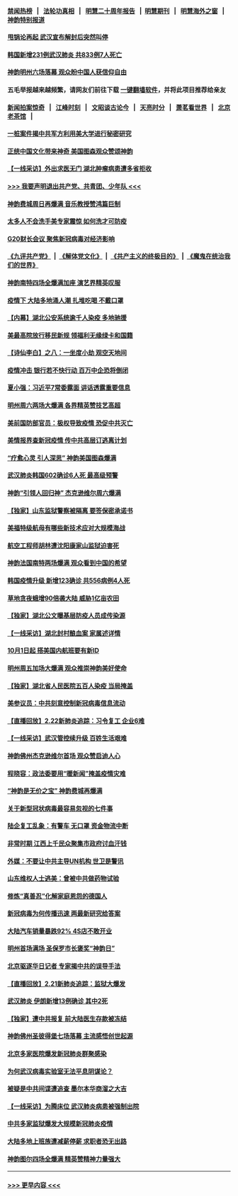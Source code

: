 #### [禁闻热榜](热点新闻.md?=0)  &nbsp;&nbsp;|&nbsp;&nbsp; [法轮功真相](https://github.com/gfw-breaker/truth/blob/master/README.md?=0) &nbsp;&nbsp;|&nbsp;&nbsp; [明慧二十周年报告](https://github.com/gfw-breaker/mh-reports/blob/master/README.md?=0) &nbsp;&nbsp;|&nbsp;&nbsp;[明慧期刊](https://github.com/gfw-breaker/mh-qikan) &nbsp;&nbsp;|&nbsp;&nbsp; [明慧海外之窗](https://github.com/gfw-breaker/mh-news/blob/master/README.md?=0) &nbsp;&nbsp;|&nbsp;&nbsp; [神韵特别报道](https://github.com/gfw-breaker/mh-news/blob/master/shenyun.md?=0)
#### [甩锅论再起 武汉宣布解封后突然叫停](../pages/nf4514/n11891989.md?t=02242131) 
#### [韩国新增231例武汉肺炎 共833例7人死亡](../pages/nf4514/n11891919.md?t=02242131) 
#### [神韵明州六场落幕 观众盼中国人获信仰自由](../pages/nf4514/n11891826.md?t=02242131) 
#### 五毛举报越来越频繁，请网友们前往下载 [一键翻墙软件](https://github.com/gfw-breaker/ssr-accounts)，并将此项目推荐给亲友
#### [新闻拍案惊奇](https://github.com/gfw-breaker/banned-news/blob/master/pages/link4.md) &nbsp;&nbsp;|&nbsp;&nbsp; [江峰时刻](https://github.com/gfw-breaker/banned-news/blob/master/pages/link4.md) &nbsp;&nbsp;|&nbsp;&nbsp; [文昭谈古论今](https://github.com/gfw-breaker/banned-news/blob/master/pages/link4.md) &nbsp;&nbsp;|&nbsp;&nbsp; [天亮时分](https://github.com/gfw-breaker/banned-news/blob/master/pages/link4.md) &nbsp;&nbsp;|&nbsp;&nbsp; [萧茗看世界](https://github.com/gfw-breaker/banned-news/blob/master/pages/link4.md) &nbsp;&nbsp;|&nbsp;&nbsp; [北京老茶馆](https://github.com/gfw-breaker/banned-news/blob/master/pages/link4.md) &nbsp;&nbsp;|&nbsp;&nbsp; 
#### [一桩案件揭中共军方利用美大学进行秘密研究](../pages/nf4514/n11891206.md?t=02242131) 
#### [正统中国文化带来神奇 美国图森观众赞颂神韵](../pages/nf4514/n11891434.md?t=02242131) 
#### [【一线采访】外出求医无门 湖北肿瘤病患遭多省拒收](../pages/nf4514/n11891119.md?t=02242131) 
#### [>>> 我要声明退出共产党、共青团、少年队 <<<](https://github.com/begood0513/goodnews/blob/master/quit/letter.md) 
#### [神韵费城周日再爆满 音乐教授赞鸿篇巨制](../pages/nf4514/n11890995.md?t=02242131) 
#### [太多人不会洗手美专家震惊 如何洗才可防疫](../pages/nf4514/n11875866.md?t=02242131) 
#### [G20财长会议 聚焦新冠病毒对经济影响](../pages/nf4514/n11890400.md?t=02242131) 
#### [《九评共产党》](https://github.com/begood0513/9ping.md/blob/master/README.md) &nbsp;|&nbsp; [《解体党文化》](../../../../jtdwh.md/blob/master/README.md)  &nbsp;|&nbsp; [《共产主义的终极目的》](../../../../gczydzjmd.md/blob/master/README.md) &nbsp;|&nbsp; [《魔鬼在统治我们的世界》](../../../../mgztzwmdsj.md/blob/master/README.md) 
#### [神韵南特四场全爆满加座 演艺界精英叹服](../pages/nf4514/n11890586.md?t=02242131) 
#### [疫情下 大陆多地涌人潮 扎堆吃喝 不戴口罩](../pages/nf4514/n11890199.md?t=02242131) 
#### [【内幕】湖北公安系统逾千人染疫 多地驰援](../pages/nf4514/n11888526.md?t=02242131) 
#### [美最高院放行移民新规 领福利无缘绿卡和国籍](../pages/nf4514/n11889500.md?t=02242131) 
#### [【诗仙李白】之八：一坐度小劫 观空天地间](../pages/nf4514/n11880859.md?t=02242131) 
#### [疫情冲击 银行若不快行动 百万中企恐将倒闭](../pages/nf4514/n11890255.md?t=02242131) 
#### [夏小强：习近平7常委露面 讲话透露重要信息](../pages/nf4514/n11890133.md?t=02242131) 
#### [明州周六两场大爆满 各界精英赞技艺高超](../pages/nf4514/n11890029.md?t=02242131) 
#### [美前国防部官员：极权导致疫情 恐促中共灭亡](../pages/nf4514/n11889092.md?t=02242131) 
#### [美情报界查新冠疫情 传中共高层订逃离计划](../pages/nf4514/n11888161.md?t=02242131) 
#### [“疗愈心灵 引人深思” 神韵美国图森爆满](../pages/nf4514/n11889889.md?t=02242131) 
#### [武汉肺炎韩国602确诊6人死 最高级预警](../pages/nf4514/n11889715.md?t=02242131) 
#### [神韵“引领人回归神” 杰克逊维尔周六爆满](../pages/nf4514/n11889630.md?t=02242131) 
#### [【独家】山东监狱警察被隔离 要签保密承诺书](../pages/nf4514/n11889454.md?t=02242131) 
#### [美福特级航母有哪些新技术应对大规模海战](../pages/nf4514/n11882087.md?t=02242131) 
#### [航空工程师胡林遭沈阳康家山监狱迫害死](../pages/nf4514/n11888407.md?t=02242131) 
#### [神韵法国南特两场爆满 观众看到中国的希望](../pages/nf4514/n11888918.md?t=02242131) 
#### [韩国疫情升级 新增123确诊 共556病例4人死](../pages/nf4514/n11888882.md?t=02242131) 
#### [草地贪夜蛾增90倍袭大陆 威胁1亿亩农田](../pages/nf4514/n11888493.md?t=02242131) 
#### [【独家】湖北公文曝基层防疫人员成传染源](../pages/nf4514/n11887125.md?t=02242131) 
#### [【一线采访】湖北封村酿血案 家属述详情](../pages/nf4514/n11888368.md?t=02242131) 
#### [10月1日起 搭美国内航班要有新ID](../pages/nf4514/n11888243.md?t=02242131) 
#### [明州周五加场大爆满 观众推崇神韵美好使命](../pages/nf4514/n11888062.md?t=02242131) 
#### [【独家】湖北省人民医院五百人染疫 当局掩盖](../pages/nf4514/n11888080.md?t=02242131) 
#### [美参议员：中共刻意控制新冠病毒信息流动](../pages/nf4514/n11887949.md?t=02242131) 
#### [【直播回放】2.22新肺炎追踪：习令复工 企业6难](../pages/nf4514/n11887888.md?t=02242131) 
#### [【一线采访】武汉管控续升级 百姓生活艰难](../pages/nf4514/n11886970.md?t=02242131) 
#### [神韵佛州杰克逊维尔首场 观众赞启迪人心](../pages/nf4514/n11887811.md?t=02242131) 
#### [程晓容：政法委要用“暖新闻”掩盖疫情灾难](../pages/nf4514/n11887567.md?t=02242131) 
#### [“神韵是无价之宝” 神韵费城再爆满](../pages/nf4514/n11887726.md?t=02242131) 
#### [关于新型冠状病毒最容易忽视的七件事](../pages/nf4514/n11886753.md?t=02242131) 
#### [陆企复工乱象：有警车 无口罩 资金物流中断](../pages/nf4514/n11886914.md?t=02242131) 
#### [非常时期 江西上千民众聚集市政府讨血汗钱](../pages/nf4514/n11886708.md?t=02242131) 
#### [外媒：不要让中共主导UN机构 世卫是警讯](../pages/nf4514/n11886401.md?t=02242131) 
#### [山东维权人士逃美：曾被中共做药物试验](../pages/nf4514/n11884557.md?t=02242131) 
#### [修炼“真善忍”化解家庭恩怨的德国人](../pages/nf4514/n11886559.md?t=02242131) 
#### [新冠病毒为何传播迅速 两最新研究给答案](../pages/nf4514/n11886505.md?t=02242131) 
#### [大陆汽车销量暴跌92% 4S店不敢开业](../pages/nf4514/n11886391.md?t=02242131) 
#### [明州首场满场 圣保罗市长褒奖“神韵日”](../pages/nf4514/n11886134.md?t=02242131) 
#### [北京驱逐华日记者 专家揭中共的误导手法](../pages/nf4514/n11886124.md?t=02242131) 
#### [【直播回放】2.21新肺炎追踪：监狱大爆发](../pages/nf4514/n11886081.md?t=02242131) 
#### [武汉肺炎 伊朗新增13例确诊 其中2死](../pages/nf4514/n11885880.md?t=02242131) 
#### [【独家】遭中共报复 前大陆医生存款被冻结](../pages/nf4514/n11884783.md?t=02242131) 
#### [神韵佛州圣彼得堡七场落幕 主流感悟创世起源](../pages/nf4514/n11885432.md?t=02242131) 
#### [北京多家医院爆发新冠肺炎群聚感染](../pages/nf4514/n11884463.md?t=02242131) 
#### [为何武汉病毒实验室无法平息阴谋论？](../pages/nf4514/n11884970.md?t=02242131) 
#### [被疑是中共间谍遭追查 墨尔本华商溜之大吉](../pages/nf4514/n11882036.md?t=02242131) 
#### [【一线采访】为腾床位 武汉肺炎病患被强制出院](../pages/nf4514/n11884399.md?t=02242131) 
#### [中共多家监狱爆发大规模新冠肺炎疫情](../pages/nf4514/n11884649.md?t=02242131) 
#### [大陆多地上班族遭减薪停薪 求职者恐无出路](../pages/nf4514/n11884023.md?t=02242131) 
#### [神韵图尔四场全爆满 精英赞精神力量强大](../pages/nf4514/n11884287.md?t=02242131) 

----
#### [ >>> 更早内容 <<< ](../indexes/nf4514-earlier.md)
